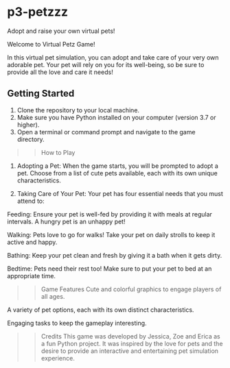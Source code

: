 # p3-petzzz

Adopt and raise your own virtual pets!


Welcome to Virtual Petz Game! 

In this virtual pet simulation, you can adopt and take care of your very own adorable pet. Your pet will rely on you for its well-being, so be sure to provide all the love and care it needs!

## Getting Started

1. Clone the repository to your local machine.
2. Make sure you have Python installed on your computer (version 3.7 or higher).
3. Open a terminal or command prompt and navigate to the game directory.


>> How to Play
1. Adopting a Pet: When the game starts, you will be prompted to adopt a pet. Choose from a list of cute pets available, each with its own unique characteristics.

2. Taking Care of Your Pet: Your pet has four essential needs that you must attend to:

Feeding: Ensure your pet is well-fed by providing it with meals at regular intervals. A hungry pet is an unhappy pet!

Walking: Pets love to go for walks! Take your pet on daily strolls to keep it active and happy.

Bathing: Keep your pet clean and fresh by giving it a bath when it gets dirty.

Bedtime: Pets need their rest too! Make sure to put your pet to bed at an appropriate time.

>> Game Features 
Cute and colorful graphics to engage players of all ages.

A variety of pet options, each with its own distinct characteristics.

Engaging tasks to keep the gameplay interesting.

>> Credits
This game was developed by Jessica, Zoe and Erica as a fun Python project. It was inspired by the love for pets and the desire to provide an interactive and entertaining pet simulation experience.
